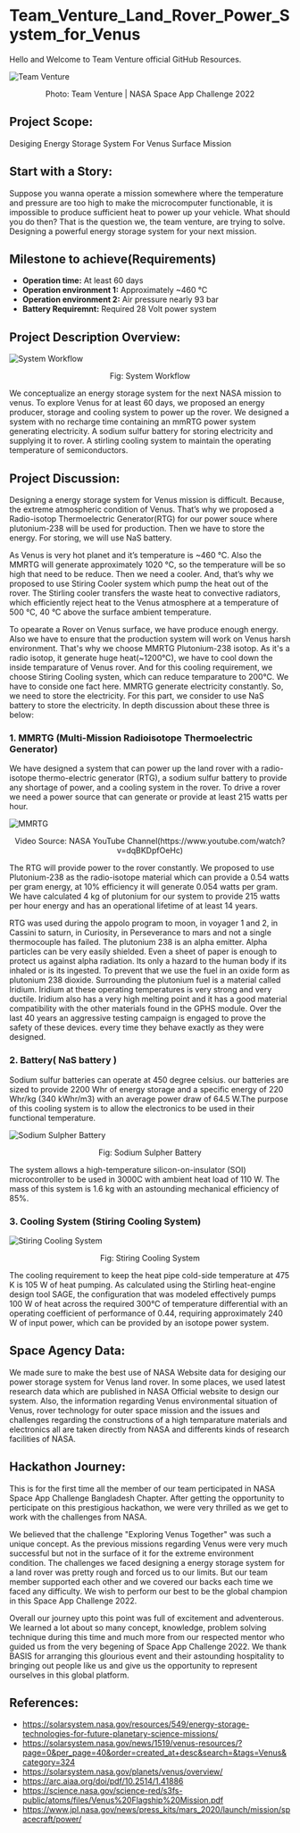# Team_Venture_Land_Rover_Power_System_for_Venus

Hello and Welcome to Team Venture official GitHub Resources.

![Team Venture](/assets/images/team_photo.png)

<p align="center">Photo: Team Venture | NASA Space App Challenge 2022</p>

## Project Scope:

Desiging Energy Storage System For Venus Surface Mission

## Start with a Story:

Suppose you wanna operate a mission somewhere where the temperature and pressure are too high to make the microcomputer functionable, it is impossible to produce sufficient heat to power up your vehicle. What should you do then? That is the question we, the team venture, are trying to solve. Designing a powerful energy storage system for your next mission.

## Milestone to achieve(Requirements)

- <b>Operation time:</b> At least 60 days
- <b>Operation environment 1:</b> Approximately ~460 °C
- <b>Operation environment 2:</b> Air pressure nearly 93 bar
- <b>Battery Requiremnt:</b> Required 28 Volt power system

## Project Description Overview:

![System Workflow](/assets/images/Workflow.png)

<p align="center">Fig: System Workflow</p>

We conceptualize an energy storage system for the next NASA mission to venus. To explore Venus for at least 60 days, we proposed an energy producer, storage and cooling system to power up the rover. We designed a system with no recharge time containing an mmRTG power system generating electricity. A sodium sulfur battery for storing electricity and supplying it to rover. A stirling cooling system to maintain the operating temperature of semiconductors.

## Project Discussion:

Designing a energy storage system for Venus mission is difficult. Because, the extreme atmospheric condition of Venus. That’s why we proposed a Radio-isotop Thermoelectric Generator(RTG) for our power souce where plutonium-238 will be used for production. Then we have to store the energy. For storing, we will use NaS battery.

As Venus is very hot planet and it’s temperature is ~460 °C. Also the MMRTG will generate approximately 1020 °C, so the temperature will be so high that need to be reduce. Then we need a cooler. And, that’s why we proposed to use Stiring Cooler system which pump the heat out of the rover. The Stirling cooler transfers the waste heat to convective radiators, which efficiently reject heat to the Venus atmosphere at a temperature of 500 °C, 40 °C above the surface ambient temperature.

To opearate a Rover on Venus surface, we have produce enough energy. Also we have to ensure that the production system will work on Venus harsh environment. That's why we choose MMRTG Plutonium-238 isotop. As it's a radio isotop, it generate huge heat(~1200°C), we have to cool down the inside temparature of Venus rover. And for this cooling requirement, we choose Stiring Cooling systen, which can reduce temparature to 200°C. We have to conside one fact here. MMRTG generate electricity constantly. So, we need to store the electricity. For this part, we consider to use NaS battery to store the electricity. In depth discussion about these three is below:

### 1. MMRTG (Multi-Mission Radioisotope Thermoelectric Generator)

We have designed a system that can power up the land rover with a radio-isotope thermo-electric generator (RTG), a sodium sulfur battery to provide any shortage of power, and a cooling system in the rover. To drive a rover we need a power source that can generate or provide at least 215 watts per hour.

![MMRTG](/assets/images/mmrtg1.png)

<p align="center">Video Source: NASA YouTube Channel(https://www.youtube.com/watch?v=dqBKDpfOeHc)</p>

The RTG will provide power to the rover constantly. We proposed to use Plutonium-238 as the radio-isotope material which can provide a 0.54 watts per gram energy, at 10% efficiency it will generate 0.054 watts per gram. We have calculated 4 kg of plutonium for our system to provide 215 watts per hour energy and has an operational lifetime of at least 14 years.

RTG was used during the appolo program to moon, in voyager 1 and 2, in Cassini to saturn, in Curiosity, in Perseverance to mars and not a single thermocouple has failed. The plutonium 238 is an alpha emitter. Alpha particles can be very easily shielded. Even a sheet of paper is enough to protect us against alpha radiation. Its only a hazard to the human body if its inhaled or is its ingested. To prevent that we use the fuel in an oxide form as plutonium 238 dioxide. Surrounding the plutonium fuel is a material called Iridium. Iridium at these operating temperatures is very strong and very ductile. Iridium also has a very high melting point and it has a good material compatibility with the other materials found in the GPHS module. Over the last 40 years an aggressive testing campaign is engaged to prove the safety of these devices. every time they behave exactly as they were designed.

### 2. Battery( NaS battery )

Sodium sulfur batteries can operate at 450 degree celsius. our batteries are sized to provide 2200 Whr of energy storage and a specific energy of 220 Whr/kg (340 kWhr/m3) with an average power draw of 64.5 W.The purpose of this cooling system is to allow the electronics to be used in their functional temperature.

![Sodium Sulpher Battery](/assets/images/nas_battery.png)

<p align="center">Fig: Sodium Sulpher Battery</p>

The system allows a high-temperature silicon-on-insulator (SOI) microcontroller to be used in 3000C with ambient heat load of 110 W. The mass of this system is 1.6 kg with an astounding mechanical efficiency of 85%.

### 3. Cooling System (Stiring Cooling System)

![Stiring Cooling System](/assets/images/stiring_cooling2.png)

<p align="center">Fig: Stiring Cooling System</p>

The cooling requirement to keep the heat pipe cold-side temperature at 475 K is 105 W of heat pumping. As calculated using the Stirling heat-engine design tool SAGE, the configuration that was modeled effectively pumps 100 W of heat across the required 300°C of temperature differential with an operating coefficient of performance of 0.44, requiring approximately 240 W of input power, which can be provided by an isotope power system.

## Space Agency Data:

We made sure to make the best use of NASA Website data for desiging our power storage system for Venus land rover. In some places, we used latest research data which are published in NASA Official website to design our system. Also, the information regarding Venus environmental situation of Venus, rover technology for outer space mission and the issues and challenges regarding the constructions of a high temparature materials and electronics all are taken directly from NASA and differents kinds of research facilities of NASA.

## Hackathon Journey:

This is for the first time all the member of our team perticipated in NASA Space App Challenge Bangladesh Chapter. After getting the opportunity to perticipate on this prestigious hackathon, we were very thrilled as we get to work with the challenges from NASA.

We believed that the challenge "Exploring Venus Together" was such a unique concept. As the previous missions regarding Venus were very much successful but not in the surface of it for the extreme environment condition. The challenges we faced designing a energy storage system for a land rover was pretty rough and forced us to our limits. But our team member supported each other and we covered our backs each time we faced any difficulty. We wish to perform our best to be the global champion in this Space App Challenge 2022.

Overall our journey upto this point was full of excitement and adventerous. We learned a lot about so many concept, knowledge, problem solving technique during this time and much more from our respected mentor who guided us from the very begening of Space App Challenge 2022. We thank BASIS for arranging this glourious event and their astounding hospitality to bringing out people like us and give us the opportunity to represent ourselves in this global platform.

## References:

- https://solarsystem.nasa.gov/resources/549/energy-storage-technologies-for-future-planetary-science-missions/
- https://solarsystem.nasa.gov/news/1519/venus-resources/?page=0&per_page=40&order=created_at+desc&search=&tags=Venus&category=324
- https://solarsystem.nasa.gov/planets/venus/overview/
- https://arc.aiaa.org/doi/pdf/10.2514/1.41886
- https://science.nasa.gov/science-red/s3fs-public/atoms/files/Venus%20Flagship%20Mission.pdf
- https://www.jpl.nasa.gov/news/press_kits/mars_2020/launch/mission/spacecraft/power/

